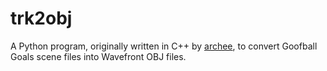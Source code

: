 # trk2obj
A Python program, originally written in C++ by [archee](https://www.gravitysensation.com), to convert Goofball Goals scene files into Wavefront OBJ files.
